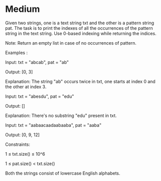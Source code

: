 # Medium

Given two strings, one is a text string txt and the other is a pattern string pat. The task is to print the indexes of all the occurrences of the pattern string in the text string. Use 0-based indexing while returning the indices. 

Note: Return an empty list in case of no occurrences of pattern.

Examples :

Input: txt = "abcab", pat = "ab"

Output: [0, 3]

Explanation: The string "ab" occurs twice in txt, one starts at index 0 and the other at index 3. 

Input: txt = "abesdu", pat = "edu"

Output: []

Explanation: There's no substring "edu" present in txt.

Input: txt = "aabaacaadaabaaba", pat = "aaba"

Output: [0, 9, 12]


Constraints:

1 ≤ txt.size() ≤ 10^6

1 ≤ pat.size() < txt.size()

Both the strings consist of lowercase English alphabets.
